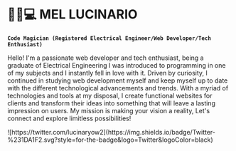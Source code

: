 # 🧑‍💻💻 MEL LUCINARIO

**`Code Magician (Registered Electrical Engineer/Web Developer/Tech Enthusiast)`**

Hello! I'm a passionate web developer and tech enthusiast, being a graduate of Electrical Engineering I was introduced to programming in one of my subjects and I instantly fell in love with it. Driven by curiosity, I continued in studying web development myself and keep myself up to date with the different technological advancements and trends. With a myriad of technologies and tools at my disposal, I create functional websites for clients and transform their ideas into something that will leave a lasting impression on users. My mission is making your vision a reality, Let's connect and explore limitless possibilities!

<p align = "left">
  ![https://twitter.com/lucinaryow2](https://img.shields.io/badge/Twitter-%231DA1F2.svg?style=for-the-badge&logo=Twitter&logoColor=black)
</p>
 
